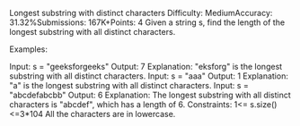 Longest substring with distinct characters
Difficulty: MediumAccuracy: 31.32%Submissions: 167K+Points: 4
Given a string s, find the length of the longest substring with all distinct characters. 

Examples:

Input: s = "geeksforgeeks"
Output: 7
Explanation: "eksforg" is the longest substring with all distinct characters.
Input: s = "aaa"
Output: 1
Explanation: "a" is the longest substring with all distinct characters.
Input: s = "abcdefabcbb"
Output: 6
Explanation: The longest substring with all distinct characters is "abcdef", which has a length of 6.
Constraints:
1<= s.size()<=3*104
All the characters are in lowercase.

